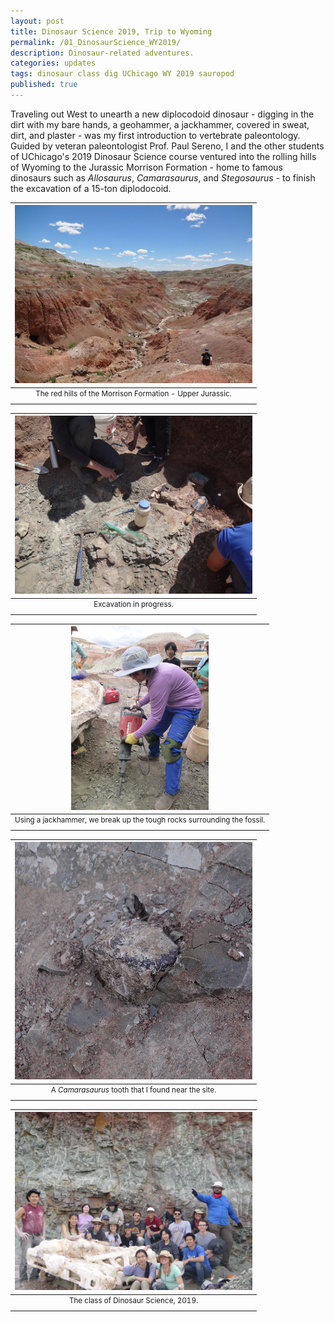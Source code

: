 ```yaml
---
layout: post
title: Dinosaur Science 2019, Trip to Wyoming
permalink: /01_DinosaurScience_WY2019/
description: Dinosaur-related adventures.
categories: updates
tags: dinosaur class dig UChicago WY 2019 sauropod
published: true
---
```


Traveling out West to unearth a new diplocodoid dinosaur - digging in the dirt with my bare hands, a geohammer, a jackhammer, covered in sweat, dirt, and plaster - was my first introduction to vertebrate paleontology. Guided by veteran paleontologist Prof. Paul Sereno, I and the other students of UChicago's 2019 Dinosaur Science course ventured into the rolling hills of Wyoming to the Jurassic Morrison Formation - home to famous dinosaurs such as *Allosaurus*, *Camarasaurus*, and *Stegosaurus* - to finish the excavation of a 15-ton diplodocoid.

| <img src="/assets/post-imgs/MorrisonHills_WY2019.png" alt="Morrison Formation red hills, WY 2019" width=380px> |
|:--:|
| <sup> The red hills of the Morrison Formation - Upper Jurassic. </sup> |

| <img src="/assets/post-imgs/DinoInSitu_WY2019.png" alt="Dinosaur in situ, WY 2019" width=380px> |
|:--:|
|<sup> Excavation in progress. </sup>|

| <img src="/assets/post-imgs/DiggingForFossils_WY2019.png" alt="Digging for fossils, WY 2019" width=220px> |
|:--:|
|<sup> Using a jackhammer, we break up the tough rocks surrounding the fossil. </sup>|

| <img src="/assets/post-imgs/CamarasaurusTooth_WY2019.png" alt="Camarasaurus tooth, WY 2019" width=380px> |
|:--:|
|<sup> A *Camarasaurus* tooth that I found near the site. </sup>|

<!--
| <img src="/assets/post-imgs/TherapodFootprints_WY2019.png" alt="Therapod footprints, WY 2019" width=380px> |
|:--:|
|<sup> Therapod footprints at a park nearby. </sup>| -->

| <img src="/assets/post-imgs/DinoSci_WY2019_1.png" alt="Dinosaur Science Class, WY 2019" width=380px> |
|:--:|
|<sup> The class of Dinosaur Science, 2019. </sup>|
